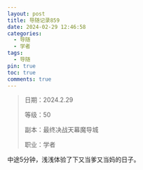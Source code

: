```yaml
---
layout: post
title: 导随记录859
date: 2024-02-29 12:46:58
categories:
  - 导随
  - 学者
tags:
  - 导随
pin: true
toc: true
comments: true
---
```

> 日期：2024.2.29
>
> 等级：50
>
> 副本：最终决战天幕魔导城
>
> 职业：学者

中途5分钟，浅浅体验了下又当爹又当妈的日子。